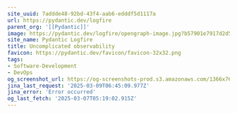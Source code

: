 ```yaml
---
site_uuid: 7addde48-92bd-43f4-aab6-edddf5d1117a
url: https://pydantic.dev/logfire
parent_org: '[[Pydantic]]'
image: https://pydantic.dev/logfire/opengraph-image.jpg?b57901e7917d2d58
site_name: Pydantic Logfire
title: Uncomplicated observability
favicon: https://pydantic.dev/favicon/favicon-32x32.png
tags:
- Software-Development
- DevOps
og_screenshot_url: https://og-screenshots-prod.s3.amazonaws.com/1366x768/80/false/91f667ee67e6ae074f59748e1f2ecb195cad064afd4b060fe636dd8c86a4adb5.jpeg
jina_last_request: '2025-03-09T06:45:09.977Z'
jina_error: 'Error occurred'
og_last_fetch: '2025-03-07T05:19:02.915Z'
---
```


